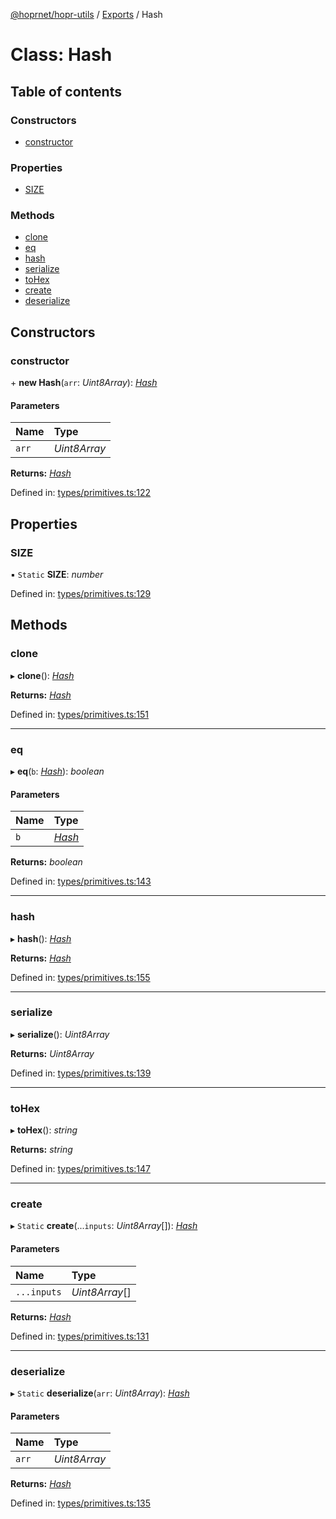 [@hoprnet/hopr-utils](../README.md) / [Exports](../modules.md) / Hash

# Class: Hash

## Table of contents

### Constructors

- [constructor](hash.md#constructor)

### Properties

- [SIZE](hash.md#size)

### Methods

- [clone](hash.md#clone)
- [eq](hash.md#eq)
- [hash](hash.md#hash)
- [serialize](hash.md#serialize)
- [toHex](hash.md#tohex)
- [create](hash.md#create)
- [deserialize](hash.md#deserialize)

## Constructors

### constructor

\+ **new Hash**(`arr`: _Uint8Array_): [_Hash_](hash.md)

#### Parameters

| Name  | Type         |
| :---- | :----------- |
| `arr` | _Uint8Array_ |

**Returns:** [_Hash_](hash.md)

Defined in: [types/primitives.ts:122](https://github.com/hoprnet/hoprnet/blob/master/packages/utils/src/types/primitives.ts#L122)

## Properties

### SIZE

▪ `Static` **SIZE**: _number_

Defined in: [types/primitives.ts:129](https://github.com/hoprnet/hoprnet/blob/master/packages/utils/src/types/primitives.ts#L129)

## Methods

### clone

▸ **clone**(): [_Hash_](hash.md)

**Returns:** [_Hash_](hash.md)

Defined in: [types/primitives.ts:151](https://github.com/hoprnet/hoprnet/blob/master/packages/utils/src/types/primitives.ts#L151)

---

### eq

▸ **eq**(`b`: [_Hash_](hash.md)): _boolean_

#### Parameters

| Name | Type              |
| :--- | :---------------- |
| `b`  | [_Hash_](hash.md) |

**Returns:** _boolean_

Defined in: [types/primitives.ts:143](https://github.com/hoprnet/hoprnet/blob/master/packages/utils/src/types/primitives.ts#L143)

---

### hash

▸ **hash**(): [_Hash_](hash.md)

**Returns:** [_Hash_](hash.md)

Defined in: [types/primitives.ts:155](https://github.com/hoprnet/hoprnet/blob/master/packages/utils/src/types/primitives.ts#L155)

---

### serialize

▸ **serialize**(): _Uint8Array_

**Returns:** _Uint8Array_

Defined in: [types/primitives.ts:139](https://github.com/hoprnet/hoprnet/blob/master/packages/utils/src/types/primitives.ts#L139)

---

### toHex

▸ **toHex**(): _string_

**Returns:** _string_

Defined in: [types/primitives.ts:147](https://github.com/hoprnet/hoprnet/blob/master/packages/utils/src/types/primitives.ts#L147)

---

### create

▸ `Static` **create**(...`inputs`: _Uint8Array_[]): [_Hash_](hash.md)

#### Parameters

| Name        | Type           |
| :---------- | :------------- |
| `...inputs` | _Uint8Array_[] |

**Returns:** [_Hash_](hash.md)

Defined in: [types/primitives.ts:131](https://github.com/hoprnet/hoprnet/blob/master/packages/utils/src/types/primitives.ts#L131)

---

### deserialize

▸ `Static` **deserialize**(`arr`: _Uint8Array_): [_Hash_](hash.md)

#### Parameters

| Name  | Type         |
| :---- | :----------- |
| `arr` | _Uint8Array_ |

**Returns:** [_Hash_](hash.md)

Defined in: [types/primitives.ts:135](https://github.com/hoprnet/hoprnet/blob/master/packages/utils/src/types/primitives.ts#L135)
